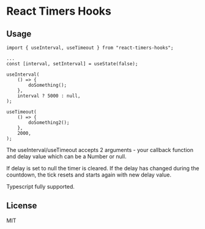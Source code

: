 # React Timers Hooks
## Usage
```
import { useInterval, useTimeout } from "react-timers-hooks";

...
const [interval, setInterval] = useState(false);

useInterval(
    () => {
        doSomething();
    },
    interval ? 5000 : null,
);

useTimeout(
    () => {
        doSomething2();
    },
    2000,
);
```

The useInterval/useTimeout accepts 2 arguments - your callback function and delay value which can be a Number or null.

If delay is set to null the timer is cleared.
If the delay has changed during the countdown, the tick resets and starts again with new delay value.

Typescript fully supported.

## License

MIT